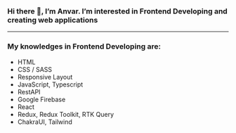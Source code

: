 ### Hi there :wave:, I’m Anvar. I’m interested in Frontend Developing and creating web applications
----
### My knowledges in Frontend Developing are:  
- HTML
- CSS / SASS
- Responsive Layout
- JavaScript, Typescript
- RestAPI
- Google Firebase
- React
- Redux, Redux Toolkit, RTK Query
- ChakraUI, Tailwind
